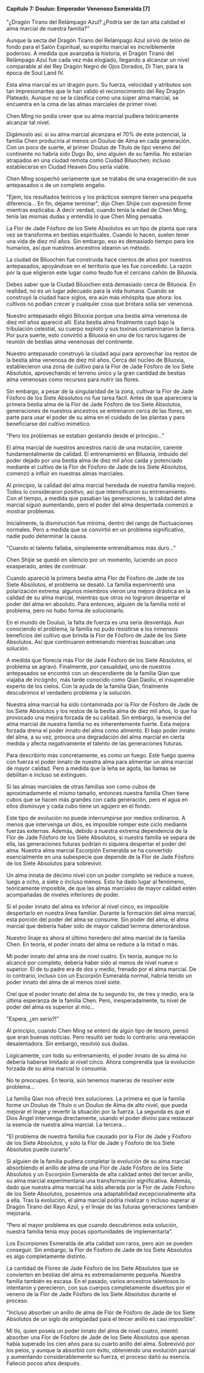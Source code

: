 
#### Capítulo 7: Douluo: Emperador Venenoso Esmeralda [7]


"¿Dragón Tirano del Relámpago Azul? ¿Podría ser de tan alta calidad el alma marcial de nuestra familia?"

Aunque la secta del Dragón Tirano del Relámpago Azul sirvió de telón de fondo para el Salón Espiritual, su espíritu marcial es increíblemente poderoso. A medida que avanzaba la historia, el Dragón Tirano del Relámpago Azul fue cada vez más elogiado, llegando a alcanzar un nivel comparable al del Rey Dragón Negro de Ojos Dorados, Di Tian, ​​para la época de Soul Land IV.

Esta alma marcial es un dragón puro. Su fuerza, velocidad y atributos son tan impresionantes que le han valido el reconocimiento del Rey Dragón Plateado. Aunque no se la clasifica como una súper alma marcial, se encuentra en la cima de las almas marciales de primer nivel.

Chen Ming no podía creer que su alma marcial pudiera teóricamente alcanzar tal nivel.

Digámoslo así: si su alma marcial alcanzara el 70% de este potencial, la familia Chen produciría al menos un Douluo de Alma en cada generación. Con un poco de suerte, el primer Douluo de Título de tipo veneno del continente no habría sido Dugu Bo, sino alguien de su familia. No estarían atrapados en una ciudad remota como Ciudad Biluochen; incluso establecerse en Ciudad Heaven Dou sería viable.

Chen Ming sospechó seriamente que se trataba de una exageración de sus antepasados ​​o de un completo engaño.

"Ejem, los resultados teóricos y los prácticos siempre tienen una pequeña diferencia... En fin, déjame terminar", dijo Chen Shijie con expresión firme mientras explicaba. A decir verdad, cuando tenía la edad de Chen Ming, tenía las mismas dudas y entendía lo que Chen Ming pensaba.

La Flor de Jade Fósforo de los Siete Absolutos es un tipo de planta que rara vez se transforma en bestias espirituales. Cuando lo hacen, suelen tener una vida de diez mil años. Sin embargo, eso es demasiado tiempo para los humanos, así que nuestros ancestros idearon un método.

La ciudad de Biluochen fue construida hace cientos de años por nuestros antepasados, apoyándose en el territorio que les fue concedido. La razón por la que eligieron este lugar como feudo fue el cercano cañón de Biluoxia.

Debes saber que la Ciudad Biluochen está demasiado cerca de Biluoxia. En realidad, no es un lugar adecuado para la vida humana. Cuando se construyó la ciudad hace siglos, era aún más inhóspita que ahora: los cultivos no podían crecer y cualquier cosa que brotara solía ser venenosa.

Nuestro antepasado eligió Biluoxia porque una bestia alma venenosa de diez mil años apareció allí. Esta bestia alma finalmente cayó bajo la tribulación celestial, su cuerpo explotó y sus toxinas contaminaron la tierra. Por pura suerte, esto convirtió a Biluoxia en uno de los raros lugares de reunión de bestias alma venenosas del continente.

Nuestro antepasado construyó la ciudad aquí para aprovechar los restos de la bestia alma venenosa de diez mil años. Cerca del núcleo de Biluoxia, establecieron una zona de cultivo para la Flor de Jade Fósforo de los Siete Absolutos, aprovechando el terreno único y la gran cantidad de bestias alma venenosas como recursos para nutrir las flores.

Sin embargo, a pesar de la singularidad de la zona, cultivar la Flor de Jade Fósforo de los Siete Absolutos no fue tarea fácil. Antes de que apareciera la primera bestia alma de la Flor de Jade Fósforo de los Siete Absolutos, generaciones de nuestros ancestros se entrenaron cerca de las flores, en parte para usar el poder de su alma en el cuidado de las plantas y para beneficiarse del cultivo mimético.

"Pero los problemas se estaban gestando desde el principio..."

El alma marcial de nuestros ancestros nació de una mutación, carente fundamentalmente de calidad. El entrenamiento en Biluoxia, imbuido del poder dejado por una bestia alma de diez mil años caída y potenciado mediante el cultivo de la Flor de Fósforo de Jade de los Siete Absolutos, comenzó a influir en nuestras almas marciales.

Al principio, la calidad del alma marcial heredada de nuestra familia mejoró. Todos lo consideraron positivo, así que intensificaron su entrenamiento. Con el tiempo, a medida que pasaban las generaciones, la calidad del alma marcial siguió aumentando, pero el poder del alma despertada comenzó a mostrar problemas.

Inicialmente, la disminución fue mínima, dentro del rango de fluctuaciones normales. Pero a medida que se convirtió en un problema significativo, nadie pudo determinar la causa.

"Cuando el talento fallaba, simplemente entrenábamos más duro..."

Chen Shijie se quedó en silencio por un momento, luciendo un poco exasperado, antes de continuar.

Cuando apareció la primera bestia alma Flor de Fósforo de Jade de los Siete Absolutos, el problema se desató. La familia experimentó una polarización extrema: algunos miembros vieron una mejora drástica en la calidad de su alma marcial, mientras que otros no lograron despertar el poder del alma en absoluto. Para entonces, alguien de la familia notó el problema, pero no hubo forma de solucionarlo.

En el mundo de Douluo, la falta de fuerza es una seria desventaja. Aun conociendo el problema, la familia no pudo resistirse a los inmensos beneficios del cultivo que brinda la Flor de Fósforo de Jade de los Siete Absolutos. Así que continuaron entrenando mientras buscaban una solución.

A medida que florecía más Flor de Jade Fósforo de los Siete Absolutos, el problema se agravó. Finalmente, por casualidad, uno de nuestros antepasados ​​se encontró con un descendiente de la familia Qian que viajaba de incógnito, más tarde conocido como Qian Daoliu, el insuperable experto de los cielos. Con la ayuda de la familia Qian, finalmente descubrimos el verdadero problema y la solución.

Nuestra alma marcial ha sido contaminada por la Flor de Fósforo de Jade de los Siete Absolutos y los restos de la bestia alma de diez mil años, lo que ha provocado una mejora forzada de su calidad. Sin embargo, la esencia del alma marcial de nuestra familia no es inherentemente fuerte. Esta mejora forzada drena el poder innato del alma como alimento. El bajo poder innato del alma, a su vez, provoca una degradación del alma marcial en cierta medida y afecta negativamente el talento de las generaciones futuras.

Para describirlo más concretamente, es como un fuego. Este fuego quema con fuerza el poder innato de nuestra alma para alimentar un alma marcial de mayor calidad. Pero a medida que la leña se agota, las llamas se debilitan e incluso se extinguen.

Si las almas marciales de otras familias son como cubos de aproximadamente el mismo tamaño, entonces nuestra familia Chen tiene cubos que se hacen más grandes con cada generación, pero el agua en ellos disminuye y cada cubo tiene un agujero en el fondo.

Este tipo de evolución no puede interrumpirse por medios ordinarios. A menos que intervenga un dios, es imposible romper este ciclo mediante fuerzas externas. Además, debido a nuestra extrema dependencia de la Flor de Jade Fósforo de los Siete Absolutos, si nuestra familia se separa de ella, las generaciones futuras podrían ni siquiera despertar el poder del alma. Nuestra alma marcial Escorpión Esmeralda se ha convertido esencialmente en una subespecie que depende de la Flor de Jade Fósforo de los Siete Absolutos para sobrevivir.

Un alma innata de décimo nivel con un poder completo se reduce a nueve, luego a ocho, a siete o incluso menos. Esto ha dado lugar al fenómeno, teóricamente imposible, de que las almas marciales de mayor calidad estén acompañadas de niveles inferiores de poder.

Si el poder innato del alma es inferior al nivel cinco, es imposible despertarlo en nuestra línea familiar. Durante la formación del alma marcial, esta porción del poder del alma se consume. Sin poder del alma, el alma marcial que debería haber sido de mayor calidad termina deteriorándose.

Nuestro linaje es ahora el último heredero del alma marcial de la familia Chen. En teoría, el poder innato del alma se reduce a la mitad o más.

Mi poder innato del alma era de nivel cuatro. En teoría, aunque no lo alcancé por completo, debería haber sido al menos de nivel nueve o superior. El de tu padre era de dos y medio, frenado por el alma marcial. De lo contrario, incluso con un Escorpión Esmeralda normal, habría tenido un poder innato del alma de al menos nivel siete.

Creí que el poder innato del alma de tu segundo tío, de tres y medio, era la última esperanza de la familia Chen. Pero, inesperadamente, tu nivel de poder del alma es superior al mío...

"Espera, ¿en serio?!"

Al principio, cuando Chen Ming se enteró de algún tipo de tesoro, pensó que eran buenas noticias. Pero resultó ser todo lo contrario: una revelación desalentadora. Sin embargo, resolvió sus dudas.

Lógicamente, con todo su entrenamiento, el poder innato de su alma no debería haberse limitado al nivel cinco. Ahora comprendía que la evolución forzada de su alma marcial lo consumía.

No te preocupes. En teoría, aún tenemos maneras de resolver este problema...

La familia Qian nos ofreció tres soluciones. La primera es que la familia forme un Douluo de Título o un Douluo de Alma de alto nivel, que pueda mejorar el linaje y revertir la situación por la fuerza. La segunda es que el Dios Ángel intervenga directamente, usando el poder divino para restaurar la esencia de nuestra alma marcial. La tercera...

"El problema de nuestra familia fue causado por la Flor de Jade y Fósforo de los Siete Absolutos, y sólo la Flor de Jade y Fósforo de los Siete Absolutos puede curarlo".

Si alguien de la familia pudiera completar la evolución de su alma marcial absorbiendo el anillo de alma de una Flor de Jade Fósforo de los Siete Absolutos y un Escorpión Esmeralda de alta calidad antes del tercer anillo, su alma marcial experimentaría una transformación significativa. Además, dado que nuestra alma marcial ha sido alterada por la Flor de Jade Fósforo de los Siete Absolutos, poseemos una adaptabilidad excepcionalmente alta a ella. Tras la evolución, el alma marcial podría rivalizar o incluso superar al Dragón Tirano del Rayo Azul, y el linaje de las futuras generaciones también mejoraría.

“Pero el mayor problema es que cuando descubrimos esta solución, nuestra familia tenía muy pocas oportunidades de implementarla”.

Los Escorpiones Esmeralda de alta calidad son raros, pero aún se pueden conseguir. Sin embargo, la Flor de Fósforo de Jade de los Siete Absolutos es algo completamente distinto.

La cantidad de Flores de Jade Fósforo de los Siete Absolutos que se convierten en bestias del alma es extremadamente pequeña. Nuestra familia también es escasa. En el pasado, varios ancestros talentosos lo intentaron y perecieron, con sus cuerpos completamente disueltos por el veneno de la Flor de Jade Fósforo de los Siete Absolutos durante el proceso.

"Incluso absorber un anillo de alma de Flor de Fósforo de Jade de los Siete Absolutos de un siglo de antigüedad para el tercer anillo es casi imposible".

Mi tío, quien poseía un poder innato del alma de nivel cuatro, intentó absorber una Flor de Fósforo de Jade de los Siete Absolutos que apenas había superado los cien años para su cuarto anillo del alma. Sobrevivió por los pelos, y aunque la absorbió con éxito, obteniendo una evolución parcial y aumentando considerablemente su fuerza, el proceso dañó su esencia. Falleció pocos años después.